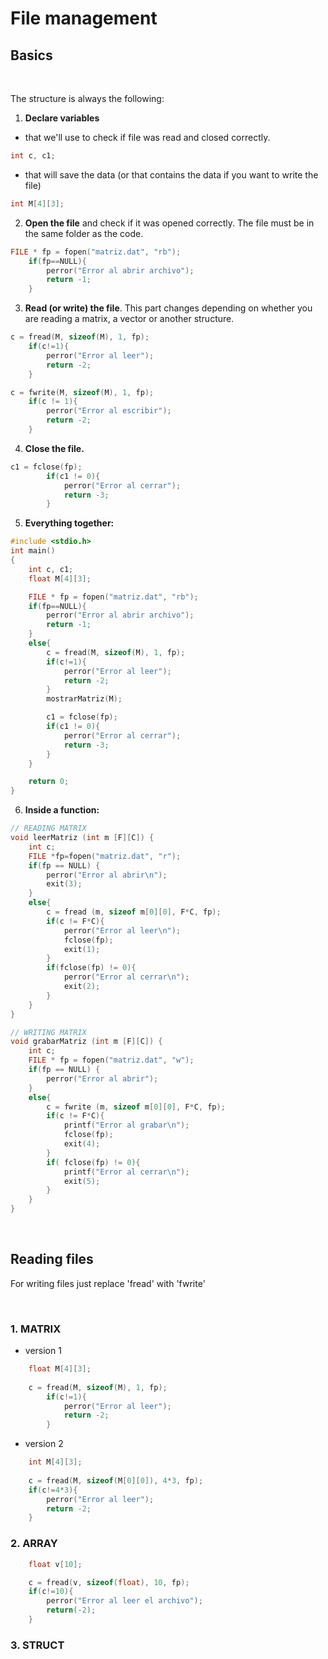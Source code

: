 # File management

## Basics

</br>

The structure is always the following:

1. **Declare variables**
* that we'll use to check if file was read and closed correctly.

```c
int c, c1;
```

* that will save the data (or that contains the data if you want to write the file)

```c
int M[4][3];
```

2. **Open the file** and check if it was opened correctly. The file must be in the same folder as the code.

```c
FILE * fp = fopen("matriz.dat", "rb");
    if(fp==NULL){
        perror("Error al abrir archivo");
        return -1;
    }
```

3. **Read (or write) the file**. This part changes depending on whether you are reading a matrix, a vector or another structure.

```c
c = fread(M, sizeof(M), 1, fp);
    if(c!=1){
        perror("Error al leer");
        return -2;
    }
```

```c
c = fwrite(M, sizeof(M), 1, fp);
    if(c != 1){
        perror("Error al escribir");
        return -2;
    }
```

4. **Close the file.**

```c
c1 = fclose(fp);
        if(c1 != 0){
            perror("Error al cerrar");
            return -3;
        }
```

5. **Everything together:**

```c
#include <stdio.h>
int main()
{
    int c, c1;
    float M[4][3];

    FILE * fp = fopen("matriz.dat", "rb");
    if(fp==NULL){
        perror("Error al abrir archivo");
        return -1;
    }
    else{
        c = fread(M, sizeof(M), 1, fp);
        if(c!=1){
            perror("Error al leer");
            return -2;
        }
        mostrarMatriz(M);

        c1 = fclose(fp);
        if(c1 != 0){
            perror("Error al cerrar");
            return -3;
        }
    }

    return 0;
}
```

6. **Inside a function:**

```c
// READING MATRIX
void leerMatriz (int m [F][C]) {
    int c;
    FILE *fp=fopen("matriz.dat", "r");
    if(fp == NULL) {
        perror("Error al abrir\n");
        exit(3);
    }
    else{
        c = fread (m, sizeof m[0][0], F*C, fp);
        if(c != F*C){
            perror("Error al leer\n");
            fclose(fp);
            exit(1);
        }
        if(fclose(fp) != 0){
            perror("Error al cerrar\n");
            exit(2);
        }
    }
}
```

```c
// WRITING MATRIX
void grabarMatriz (int m [F][C]) {
    int c;
    FILE * fp = fopen("matriz.dat", "w");
    if(fp == NULL) {
        perror("Error al abrir");
    }
    else{
        c = fwrite (m, sizeof m[0][0], F*C, fp);
        if(c != F*C){
            printf("Error al grabar\n");
            fclose(fp);
            exit(4);
        }
        if( fclose(fp) != 0){
            printf("Error al cerrar\n");
            exit(5);
        }
    }
}
```

</br>

## Reading files
For writing files just replace 'fread' with 'fwrite'

</br>

### 1. MATRIX



* version 1

```c
    float M[4][3];
    
    c = fread(M, sizeof(M), 1, fp);
        if(c!=1){
            perror("Error al leer");
            return -2;
        }
```

* version 2

```c
    int M[4][3];
    
    c = fread(M, sizeof(M[0][0]), 4*3, fp);
    if(c!=4*3){
        perror("Error al leer");
        return -2;
    }
```

### 2. ARRAY

```c
    float v[10];

    c = fread(v, sizeof(float), 10, fp);
    if(c!=10){
        perror("Error al leer el archivo");
        return(-2);
    }
```

### 3. STRUCT

```c
```


```c
```

</br>

